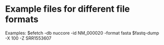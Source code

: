 # Example files for different file formats

Examples: 
$efetch -db nuccore -id NM_000020 -format fasta 
$fastq-dump -X 100 -Z SRR1553607